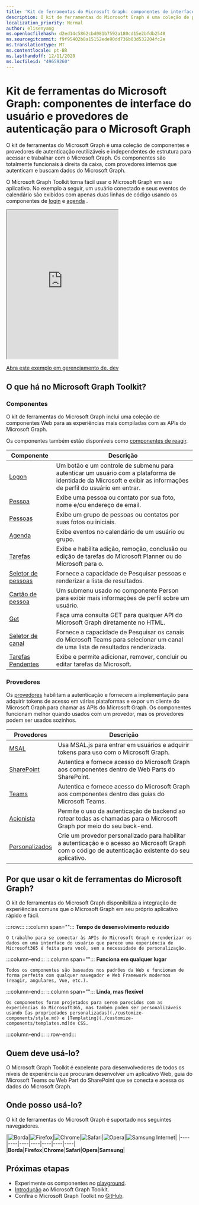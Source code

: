 ```yaml
---
title: 'Kit de ferramentas do Microsoft Graph: componentes de interface do usuário e provedores de autenticação para o Microsoft Graph'
description: O kit de ferramentas do Microsoft Graph é uma coleção de provedores de autenticação e componentes Web reutilizáveis de estrutura independente para acessar e trabalhar com o Microsoft Graph.
localization_priority: Normal
author: elisenyang
ms.openlocfilehash: d2ed14c5862cbd081b7592a180cd15e2bfdb2548
ms.sourcegitcommit: f9f95402b8a15152ede90dd736b03d532204fc2e
ms.translationtype: MT
ms.contentlocale: pt-BR
ms.lasthandoff: 12/11/2020
ms.locfileid: "49659260"
---
```

# <a name="microsoft-graph-toolkit-ui-components-and-authentication-providers-for-microsoft-graph"></a>Kit de ferramentas do Microsoft Graph: componentes de interface do usuário e provedores de autenticação para o Microsoft Graph 

O kit de ferramentas do Microsoft Graph é uma coleção de componentes e provedores de autenticação reutilizáveis e independentes de estrutura para acessar e trabalhar com o Microsoft Graph. Os componentes são totalmente funcionais à direita da caixa, com provedores internos que autenticam e buscam dados do Microsoft Graph.

O Microsoft Graph Toolkit torna fácil usar o Microsoft Graph em seu aplicativo. No exemplo a seguir, um usuário conectado e seus eventos de calendário são exibidos com apenas duas linhas de código usando os componentes de [login](./components/login.md) e [agenda](./components/agenda.md) .

<iframe src="https://mgt.dev/iframe.html?id=samples-general--login-to-show-agenda&source=docs&source=docs" height="400"></iframe>

[Abra este exemplo em gerenciamento de. dev](https://mgt.dev/?path=/story/samples-general--login-to-show-agenda&source=docs)

## <a name="whats-in-the-microsoft-graph-toolkit"></a>O que há no Microsoft Graph Toolkit?

### <a name="components"></a>Componentes

O kit de ferramentas do Microsoft Graph inclui uma coleção de componentes Web para as experiências mais compiladas com as APIs do Microsoft Graph. 

Os componentes também estão disponíveis como [componentes de reagir](./get-started/mgt-react.md).

|Componente|Descrição|
|---------|-----------|
|[Logon](./components/login.md)|Um botão e um controle de submenu para autenticar um usuário com a plataforma de identidade da Microsoft e exibir as informações de perfil do usuário em entrar.|
|[Pessoa](./components/person.md)|Exibe uma pessoa ou contato por sua foto, nome e/ou endereço de email.|
|[Pessoas](./components/people.md)|Exibe um grupo de pessoas ou contatos por suas fotos ou iniciais.|
|[Agenda](./components/agenda.md)|Exibe eventos no calendário de um usuário ou grupo.|
|[Tarefas](./components/tasks.md)|Exibe e habilita adição, remoção, conclusão ou edição de tarefas do Microsoft Planner ou do Microsoft para o.|
|[Seletor de pessoas](./components/people-picker.md)|Fornece a capacidade de Pesquisar pessoas e renderizar a lista de resultados.|
|[Cartão de pessoa](./components/person-card.md)|Um submenu usado no componente Person para exibir mais informações de perfil sobre um usuário.|
|[Get](./components/get.md)|Faça uma consulta GET para qualquer API do Microsoft Graph diretamente no HTML.|
|[Seletor de canal](./components/teams-channel-picker.md)|Fornece a capacidade de Pesquisar os canais do Microsoft Teams para selecionar um canal de uma lista de resultados renderizada.|
|[Tarefas Pendentes](./components/todo.md)|Exibe e permite adicionar, remover, concluir ou editar tarefas da Microsoft.|

### <a name="providers"></a>Provedores

Os [provedores](/providers/providers.md) habilitam a autenticação e fornecem a implementação para adquirir tokens de acesso em várias plataformas e expor um cliente do Microsoft Graph para chamar as APIs do Microsoft Graph. Os componentes funcionam melhor quando usados com um provedor, mas os provedores podem ser usados sozinhos.

|Provedores|Descrição|
|---------|-----------|
|[MSAL](./providers/msal.md)|Usa MSAL.js para entrar em usuários e adquirir tokens para uso com o Microsoft Graph.|
|[SharePoint](./providers/sharepoint.md)|Autentica e fornece acesso do Microsoft Graph aos componentes dentro de Web Parts do SharePoint.|
|[Teams](./providers/teams.md)|Autentica e fornece acesso do Microsoft Graph aos componentes dentro das guias do Microsoft Teams.|
|[Acionista](./providers/proxy.md)|Permite o uso da autenticação de backend ao rotear todas as chamadas para o Microsoft Graph por meio do seu back-end.|
|[Personalizados](./providers/custom.md)|Crie um provedor personalizado para habilitar a autenticação e o acesso ao Microsoft Graph com o código de autenticação existente do seu aplicativo.|

## <a name="why-use-the-microsoft-graph-toolkit"></a>Por que usar o kit de ferramentas do Microsoft Graph?

O kit de ferramentas do Microsoft Graph disponibiliza a integração de experiências comuns que o Microsoft Graph em seu próprio aplicativo rápido e fácil.

:::row:::
   :::column span="":::
    **Tempo de desenvolvimento reduzido**

    O trabalho para se conectar às APIs do Microsoft Graph e renderizar os dados em uma interface do usuário que parece uma experiência de Microsoft365 é feita para você, sem a necessidade de personalização.
  :::column-end:::
  :::column span="":::
    **Funciona em qualquer lugar**

    Todos os componentes são baseados nos padrões da Web e funcionam de forma perfeita com qualquer navegador e Web Framework modernos (reagir, angulares, Vue, etc.). 
  :::column-end:::
  :::column span="":::
    **Linda, mas flexível**

    Os componentes foram projetados para serem parecidos com as experiências do Microsoft365, mas também podem ser personalizáveis usando [as propriedades personalizadas](./customize-components/style.md) e [Templating](./customize-components/templates.md)de CSS.
  :::column-end:::
:::row-end:::

## <a name="who-should-use-it"></a>Quem deve usá-lo?

O Microsoft Graph Toolkit é excelente para desenvolvedores de todos os níveis de experiência que procuram desenvolver um aplicativo Web, guia do Microsoft Teams ou Web Part do SharePoint que se conecta e acessa os dados do Microsoft Graph.

## <a name="where-can-i-use-it"></a>Onde posso usá-lo?

O kit de ferramentas do Microsoft Graph é suportado nos seguintes navegadores.

|![Borda](images/edgeIcon.png)|![Firefox](images/firefoxIcon.png)|![Chrome](images/chromeIcon.png)|![Safari](images/safariIcon.png)|![Opera](images/operaIcon.png)|![Samsung Internet](images/samsungInternetIcon.png)|
|----|----|----|----|----|----|----|
|**Borda**|**Firefox**|**Chrome**|**Safari**|**Opera**|**Samsung**|

## <a name="next-steps"></a>Próximas etapas

- Experimente os componentes no [playground](https://mgt.dev).
- [Introdução](./get-started/overview.md) ao Microsoft Graph Toolkit.
- Confira o Microsoft Graph Toolkit no [GitHub](https://aka.ms/mgt).
